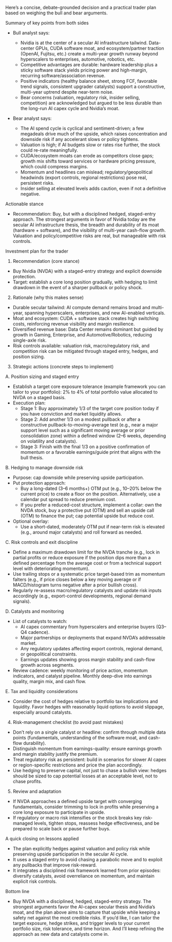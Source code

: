 Here’s a concise, debate-grounded decision and a practical trader plan based on weighing the bull and bear arguments.

Summary of key points from both sides
- Bull analyst says:
  - Nvidia is at the center of a secular AI infrastructure tailwind. Data-center GPUs, CUDA software moat, and ecosystem/partner traction (OpenAI, Fujitsu, etc.) create a multi-year growth runway beyond hyperscalers to enterprises, automotive, robotics, etc.
  - Competitive advantages are durable: hardware leadership plus a sticky software stack yields pricing power and high-margin, recurring software/association revenue.
  - Positive indicators (healthy balance sheet, strong FCF, favorable trend signals, consistent upgrader catalysts) support a constructive, multi-year uptrend despite near-term noise.
  - Bear concerns (valuation, regulatory risk, insider selling, competition) are acknowledged but argued to be less durable than the long-run AI capex cycle and Nvidia’s moat.

- Bear analyst says:
  - The AI spend cycle is cyclical and sentiment-driven; a few megadeals drive much of the upside, which raises concentration and downside risk if any accelerant slows or policy tightens.
  - Valuation is high; if AI budgets slow or rates rise further, the stock could re-rate meaningfully.
  - CUDA/ecosystem moats can erode as competitors close gaps; growth mix shifts toward services or hardware pricing pressure, which could compress margins.
  - Momentum and headlines can mislead; regulatory/geopolitical headwinds (export controls, regional restrictions) pose real, persistent risks.
  - Insider selling at elevated levels adds caution, even if not a definitive negative.

Actionable stance
- Recommendation: Buy, but with a disciplined hedged, staged-entry approach. The strongest arguments in favor of Nvidia today are the secular AI infrastructure thesis, the breadth and durability of its moat (hardware + software), and the visibility of multi-year cash-flow growth. Valuation and policy/competitive risks are real, but manageable with risk controls.

Investment plan for the trader

1) Recommendation (core stance)
- Buy Nvidia (NVDA) with a staged-entry strategy and explicit downside protection.
- Target: establish a core long position gradually, with hedging to limit drawdown in the event of a sharper pullback or policy shock.

2) Rationale (why this makes sense)
- Durable secular tailwind: AI compute demand remains broad and multi-year, spanning hyperscalers, enterprises, and new AI-enabled verticals.
- Moat and ecosystem: CUDA + software stack creates high switching costs, reinforcing revenue visibility and margin resilience.
- Diversified revenue base: Data Center remains dominant but guided by growth in Gaming, Enterprise, and Automotive/Robotics, reducing single-axle risk.
- Risk controls available: valuation risk, macro/regulatory risk, and competition risk can be mitigated through staged entry, hedges, and position sizing.

3) Strategic actions (concrete steps to implement)

A. Position sizing and staged entry
- Establish a target core exposure tolerance (example framework you can tailor to your portfolio): 2% to 4% of total portfolio value allocated to NVDA on a staged basis.
- Execution plan:
  - Stage 1: Buy approximately 1/3 of the target core position today if you have conviction and market liquidity allows.
  - Stage 2: Add another 1/3 on a modest pullback or after a constructive pullback-to-moving-average test (e.g., near a major support level such as a significant moving average or prior consolidation zone) within a defined window (2–6 weeks, depending on volatility and catalysts).
  - Stage 3: Finish with the final 1/3 on a positive confirmation of momentum or a favorable earnings/guide print that aligns with the bull thesis.

B. Hedging to manage downside risk
- Purpose: cap downside while preserving upside participation.
- Put protection approach:
  - Buy a long-dated (3–6 months+) OTM put (e.g., 10–20% below the current price) to create a floor on the position. Alternatively, use a calendar put spread to reduce premium cost.
  - If you prefer a reduced-cost structure, implement a collar: own the NVDA stock, buy a protective put (OTM) and sell an upside call (OTM) to finance the put; cap potential upside but reduce cost.
- Optional overlay:
  - Use a short-dated, moderately OTM put if near-term risk is elevated (e.g., around major catalysts) and roll forward as needed.

C. Risk controls and exit discipline
- Define a maximum drawdown limit for the NVDA tranche (e.g., lock in partial profits or reduce exposure if the position dips more than a defined percentage from the average cost or from a technical support level with deteriorating momentum).
- Use trailing stops or a systematic price target-based trim as momentum falters (e.g., if price closes below a key moving average or if MACD/histogram turns negative after a prior bullish cross).
- Regularly re-assess macro/regulatory catalysts and update risk inputs accordingly (e.g., export-control developments, regional demand signals).

D. Catalysts and monitoring
- List of catalysts to watch:
  - AI capex commentary from hyperscalers and enterprise buyers (Q3–Q4 cadence).
  - Major partnerships or deployments that expand NVDA’s addressable market.
  - Any regulatory updates affecting export controls, regional demand, or geopolitical constraints.
  - Earnings updates showing gross margin stability and cash-flow growth across segments.
- Review cadence: weekly monitoring of price action, momentum indicators, and catalyst pipeline. Monthly deep-dive into earnings quality, margin mix, and cash flow.

E. Tax and liquidity considerations
- Consider the cost of hedges relative to portfolio tax implications and liquidity. Favor hedges with reasonably liquid options to avoid slippage, especially around catalysts.

4) Risk-management checklist (to avoid past mistakes)
- Don’t rely on a single catalyst or headline: confirm through multiple data points (fundamentals, understanding of the software moat, and cash-flow durability).
- Distinguish momentum from earnings-quality: ensure earnings growth and margin stability justify the premium.
- Treat regulatory risk as persistent: build in scenarios for slower AI capex or region-specific restrictions and price the plan accordingly.
- Use hedging to preserve capital, not just to chase a bullish view: hedges should be sized to cap potential losses at an acceptable level, not to chase profits.

5) Review and adaptation
- If NVDA approaches a defined upside target with converging fundamentals, consider trimming to lock in profits while preserving a core long exposure to participate in upside.
- If regulatory or macro risk intensifies or the stock breaks key risk-managed levels, tighten stops, reassess hedge effectiveness, and be prepared to scale back or pause further buys.

A quick closing on lessons applied
- The plan explicitly hedges against valuation and policy risk while preserving upside participation in the secular AI cycle.
- It uses a staged entry to avoid chasing a parabolic move and to exploit any pullbacks that improve risk-reward.
- It integrates a disciplined risk framework learned from prior episodes: diversify catalysts, avoid overreliance on momentum, and maintain explicit risk controls.

Bottom line
- Buy NVDA with a disciplined, hedged, staged-entry strategy. The strongest arguments favor the AI-capex secular thesis and Nvidia’s moat, and the plan above aims to capture that upside while keeping a safety net against the most credible risks. If you’d like, I can tailor the target exposure, hedge strikes, and trigger levels to your current portfolio size, risk tolerance, and time horizon. And I’ll keep refining the approach as new data and catalysts come in.
